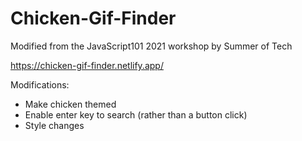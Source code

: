 # Chicken-Gif-Finder
Modified from the JavaScript101 2021 workshop by Summer of Tech 

https://chicken-gif-finder.netlify.app/

Modifications:
 - Make chicken themed
 - Enable enter key to search (rather than a button click)
 - Style changes 
